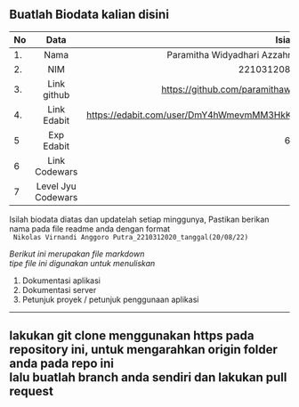 **Buatlah Biodata kalian disini** <br />
----------------------------------------
|No | Data  | Isian|
|---|:-------:|------:|
|1. |Nama     | Paramitha Widyadhari Azzahra |
|2.| NIM        | 2210312081 |
|3. |Link github | https://github.com/paramithawa |
|4.| Link Edabit | https://edabit.com/user/DmY4hWmevmMM3HkKv |
|5|Exp Edabit   |  65 |
|6| Link Codewars|    |
|7| Level Jyu Codewars||

Isilah biodata diatas dan updatelah setiap minggunya,
Pastikan berikan nama pada file readme anda dengan format <br/>
`
Nikolas Virnandi Anggoro Putra_2210312020_tanggal(20/08/22)` 

*Berikut ini merupakan file markdown <br/> tipe file ini digunakan untuk menuliskan*
1. Dokumentasi aplikasi
2. Dokumentasi server
3. Petunjuk proyek / petunjuk penggunaan aplikasi
----
**lakukan git clone menggunakan https pada repository ini, untuk mengarahkan origin folder anda pada repo ini<br/> lalu buatlah branch anda sendiri dan lakukan pull request**
----
